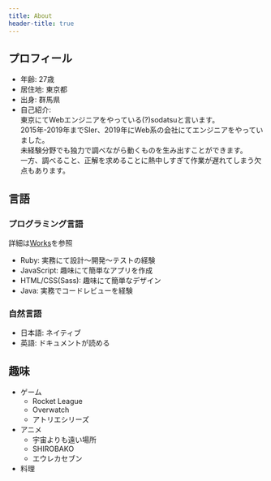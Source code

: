 ```yaml
---
title: About
header-title: true
---
```

## プロフィール
- 年齢: 27歳
- 居住地: 東京都
- 出身: 群馬県
- 自己紹介:   
東京にてWebエンジニアをやっている(?)sodatsuと言います。  
2015年-2019年までSIer、2019年にWeb系の会社にてエンジニアをやっていました。  
未経験分野でも独力で調べながら動くものを生み出すことができます。  
一方、調べること、正解を求めることに熱中しすぎて作業が遅れてしまう欠点もあります。  

## 言語
### プログラミング言語
詳細は[Works](/works)を参照
- Ruby: 実務にて設計〜開発〜テストの経験
- JavaScript: 趣味にて簡単なアプリを作成
- HTML/CSS(Sass): 趣味にて簡単なデザイン
- Java: 実務でコードレビューを経験
### 自然言語
- 日本語: ネイティブ
- 英語: ドキュメントが読める

## 趣味
- ゲーム
  - Rocket League
  - Overwatch
  - アトリエシリーズ
- アニメ
  - 宇宙よりも遠い場所
  - SHIROBAKO
  - エウレカセブン
- 料理
